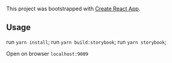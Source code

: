 This project was bootstrapped with [Create React App](https://github.com/facebook/create-react-app).

## Usage

run `yarn install`;
run `yarn build:storybook`;
run `yarn storybook`;

Open on browser `localhost:9009`
